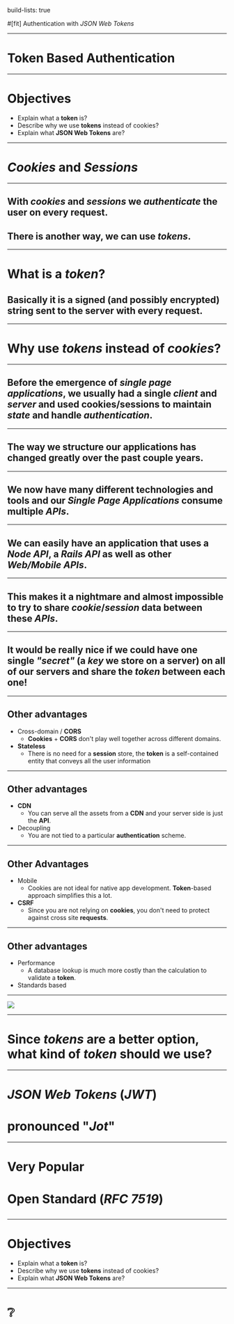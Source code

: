 build-lists: true

#[fit] Authentication with *JSON Web Tokens*

---

# Token Based Authentication



---

# Objectives
- Explain what a **token** is?
- Describe why we use **tokens** instead of cookies?
- Explain what **JSON Web Tokens** are?

---

# *Cookies* and *Sessions*

---

## With *cookies* and *sessions* we *authenticate* the user on every request.
## There is another way, we can use *tokens*.

---

# What is a *token*?
## Basically it is a signed (and possibly encrypted) string sent to the server with every request.

---

# Why use *tokens* instead of *cookies*?

---

## Before the emergence of *single page applications*, we usually had a single *client* and *server* and used cookies/sessions to maintain *state* and handle *authentication*.

---

## The way we structure our applications has changed greatly over the past couple years.

---

## We now have many different technologies and tools and our *Single Page Applications* consume multiple *APIs*.

---

## We can easily have an application that uses a *Node API*, a *Rails API* as well as other *Web/Mobile APIs*.

---

## This makes it a nightmare and almost impossible to try to share *cookie*/*session* data between these *APIs*.

---

## It would be really nice if we could have one single *"secret"* (a *key* we store on a server) on all of our servers and share the *token* between each one!

---

## Other advantages
- Cross-domain / **CORS**
  - **Cookies** + **CORS** don't play well together across different domains.
- **Stateless**
  - There is no need for a **session** store, the **token** is a self-contained entity that conveys all the user information

---

## Other advantages
- **CDN**
  - You can serve all the assets from a **CDN** and your server side is just the **API**.
- Decoupling
  - You are not tied to a particular **authentication** scheme.

---

## Other Advantages
- Mobile
  - Cookies are not ideal for native app development.  **Token**-based approach simplifies this a lot.
- **CSRF**
  - Since you are not relying on **cookies**, you don't need to protect against cross site **requests**.

---

## Other advantages

- Performance
  - A database lookup is much more costly than the calculation to validate a **token**.
- Standards based

---

![](https://dl.dropboxusercontent.com/u/21665105/cookie-token-auth.png)

---

# Since *tokens* are a better option, what kind of *token* should we use?
---
# *JSON Web Tokens* (*JWT*)  
# pronounced "*Jot*"
---
# Very Popular
# Open Standard (*RFC 7519*)
## 

---

# Objectives
- Explain what a **token** is?
- Describe why we use **tokens** instead of cookies?
- Explain what **JSON Web Tokens** are?

---

# :grey_question: